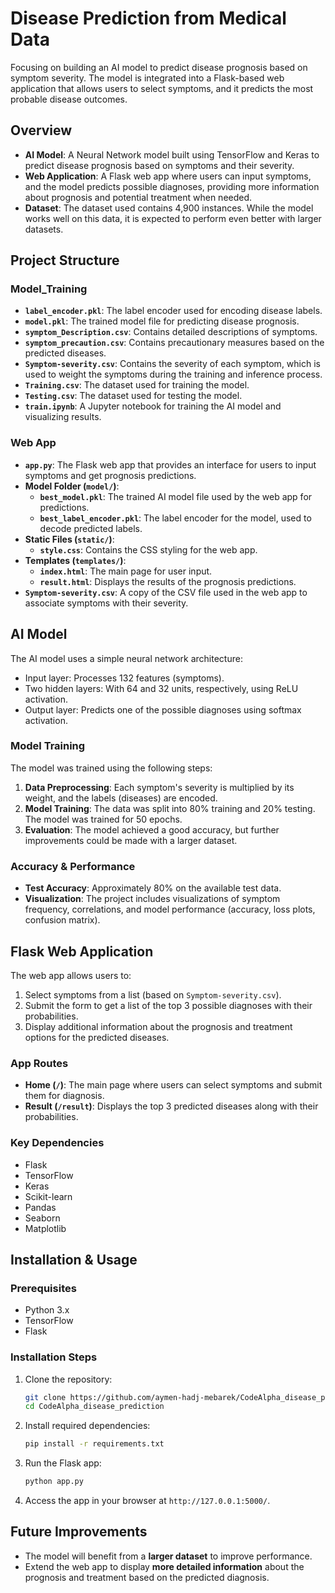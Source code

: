 # Disease Prediction from Medical Data

Focusing on building an AI model to predict disease prognosis based on symptom severity. The model is integrated into a Flask-based web application that allows users to select symptoms, and it predicts the most probable disease outcomes.

## Overview

- **AI Model**: A Neural Network model built using TensorFlow and Keras to predict disease prognosis based on symptoms and their severity.
- **Web Application**: A Flask web app where users can input symptoms, and the model predicts possible diagnoses, providing more information about prognosis and potential treatment when needed.
- **Dataset**: The dataset used contains 4,900 instances. While the model works well on this data, it is expected to perform even better with larger datasets.

## Project Structure

### Model_Training

- **`label_encoder.pkl`**: The label encoder used for encoding disease labels.
- **`model.pkl`**: The trained model file for predicting disease prognosis.
- **`symptom_Description.csv`**: Contains detailed descriptions of symptoms.
- **`symptom_precaution.csv`**: Contains precautionary measures based on the predicted diseases.
- **`Symptom-severity.csv`**: Contains the severity of each symptom, which is used to weight the symptoms during the training and inference process.
- **`Training.csv`**: The dataset used for training the model.
- **`Testing.csv`**: The dataset used for testing the model.
- **`train.ipynb`**: A Jupyter notebook for training the AI model and visualizing results.

### Web App

- **`app.py`**: The Flask web app that provides an interface for users to input symptoms and get prognosis predictions.
- **Model Folder (`model/`)**:
    - **`best_model.pkl`**: The trained AI model file used by the web app for predictions.
    - **`best_label_encoder.pkl`**: The label encoder for the model, used to decode predicted labels.
- **Static Files (`static/`)**:
    - **`style.css`**: Contains the CSS styling for the web app.
- **Templates (`templates/`)**:
    - **`index.html`**: The main page for user input.
    - **`result.html`**: Displays the results of the prognosis predictions.
- **`Symptom-severity.csv`**: A copy of the CSV file used in the web app to associate symptoms with their severity.

## AI Model

The AI model uses a simple neural network architecture:

- Input layer: Processes 132 features (symptoms).
- Two hidden layers: With 64 and 32 units, respectively, using ReLU activation.
- Output layer: Predicts one of the possible diagnoses using softmax activation.

### Model Training

The model was trained using the following steps:

1. **Data Preprocessing**: Each symptom's severity is multiplied by its weight, and the labels (diseases) are encoded.
2. **Model Training**: The data was split into 80% training and 20% testing. The model was trained for 50 epochs.
3. **Evaluation**: The model achieved a good accuracy, but further improvements could be made with a larger dataset.

### Accuracy & Performance

- **Test Accuracy**: Approximately 80% on the available test data.
- **Visualization**: The project includes visualizations of symptom frequency, correlations, and model performance (accuracy, loss plots, confusion matrix).

## Flask Web Application

The web app allows users to:

1. Select symptoms from a list (based on `Symptom-severity.csv`).
2. Submit the form to get a list of the top 3 possible diagnoses with their probabilities.
3. Display additional information about the prognosis and treatment options for the predicted diseases.

### App Routes

- **Home (`/`)**: The main page where users can select symptoms and submit them for diagnosis.
- **Result (`/result`)**: Displays the top 3 predicted diseases along with their probabilities.

### Key Dependencies

- Flask
- TensorFlow
- Keras
- Scikit-learn
- Pandas
- Seaborn
- Matplotlib

## Installation & Usage

### Prerequisites

- Python 3.x
- TensorFlow
- Flask

### Installation Steps

1. Clone the repository:
    
    ```bash
    git clone https://github.com/aymen-hadj-mebarek/CodeAlpha_disease_prediction.git
    cd CodeAlpha_disease_prediction
    ```
    
2. Install required dependencies:
    
    ```bash
    pip install -r requirements.txt
    ```
    
3. Run the Flask app:
    
    ```bash
    python app.py
    ```
    
4. Access the app in your browser at `http://127.0.0.1:5000/`.
    

## Future Improvements

- The model will benefit from a **larger dataset** to improve performance.
- Extend the web app to display **more detailed information** about the prognosis and treatment based on the predicted diagnosis.

